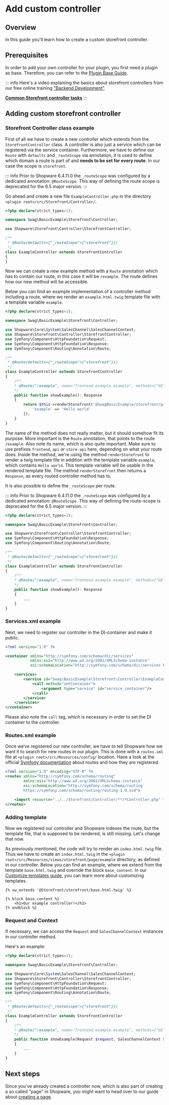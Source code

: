 # Add custom controller

## Overview

In this guide you'll learn how to create a custom storefront controller.

## Prerequisites

In order to add your own controller for your plugin, you first need a plugin as base. Therefore, you can refer to the [Plugin Base Guide](../plugin-base-guide).

<!-- markdown-link-check-disable-next-line -->
::: info
Here's a video explaining the basics about storefront controllers from our free online training ["Backend Development"](https://academy.shopware.com/courses/shopware-6-backend-development-with-jisse-reitsma).

**[Common Storefront controller tasks](https://www.youtube.com/watch?v=5eXXNh4cQG0)**
:::

## Adding custom storefront controller

### Storefront Controller class example

First of all we have to create a new controller which extends from the `StorefrontController` class. A controller is also just a service which can be registered via the service container. Furthermore, we have to define our `Route` with `defaults` and `_routeScope` via annotation, it is used to define which domain a route is part of and **needs to be set for every route**. In our case the scope is `storefront`.

::: info
Prior to Shopware 6.4.11.0 the `_routeScope` was configured by a dedicated annotation: `@RouteScope`. This way of defining the route scope is deprecated for the 6.5 major version.
:::

Go ahead and create a new file `ExampleController.php` in the directory `<plugin root>/src/Storefront/Controller/`.

<CodeBlock title="<plugin root>/src/Storefront/Controller/ExampleController.php">

```php
<?php declare(strict_types=1);

namespace Swag\BasicExample\Storefront\Controller;

use Shopware\Storefront\Controller\StorefrontController;

/**
 * @Route(defaults={"_routeScope"={"storefront"}})
 */
class ExampleController extends StorefrontController
{
}
```

</CodeBlock>

Now we can create a new example method with a `Route` annotation which has to contain our route, in this case it will be `/example`. The route defines how our new method will be accessible.

Below you can find an example implementation of a controller method including a route, where we render an `example.html.twig` template file with a template variable `example`.

<CodeBlock title="<plugin root>/src/Storefront/Controller/ExampleController.php">

```php
<?php declare(strict_types=1);

namespace Swag\BasicExample\Storefront\Controller;

use Shopware\Core\System\SalesChannel\SalesChannelContext;
use Shopware\Storefront\Controller\StorefrontController;
use Symfony\Component\HttpFoundation\Request;
use Symfony\Component\HttpFoundation\Response;
use Symfony\Component\Routing\Annotation\Route;

/**
 * @Route(defaults={"_routeScope"={"storefront"}})
 */
class ExampleController extends StorefrontController
{
    /**
    * @Route("/example", name="frontend.example.example", methods={"GET"})
    */
    public function showExample(): Response
    {
        return $this->renderStorefront('@SwagBasicExample/storefront/page/example.html.twig', [
            'example' => 'Hello world'
        ]);
    }
}
```

</CodeBlock>

The name of the method does not really matter, but it should somehow fit its purpose. More important is the `Route` annotation, that points to the route `/example`. Also note its name, which is also quite important. Make sure to use prefixes `frontend`, `api` or `store-api` here, depending on what your route does. Inside the method, we're using the method `renderStorefront` to render a twig template file in addition with the template variable `example`, which contains `Hello world`. This template variable will be usable in the rendered template file. The method `renderStorefront` then returns a `Response`, as every routed controller method has to.

It is also possible to define the `_routeScope` per route.

::: info
Prior to Shopware 6.4.11.0 the `_routeScope` was configured by a dedicated annotation: `@RouteScope`. This way of defining the route-scope is deprecated for the 6.5 major version.
:::

<CodeBlock title="<plugin root>/src/Storefront/Controller/ExampleController.php">

```php
<?php declare(strict_types=1);

namespace Swag\BasicExample\Storefront\Controller;

use Shopware\Storefront\Controller\StorefrontController;
use Symfony\Component\HttpFoundation\Response;
use Symfony\Component\Routing\Annotation\Route;

/**
 * @Route(defaults={"_routeScope"={"storefront"}})
 */
class ExampleController extends StorefrontController
{
    /**
    * @Route("/example", name="frontend.example.example", methods={"GET"}, defaults={"_routeScope"={"storefront"}})
    */
    public function showExample(): Response
    {
        ...
    }
}
```

</CodeBlock>

### Services.xml example

Next, we need to register our controller in the DI-container and make it public.

<CodeBlock title="<plugin root>/src/Resources/config/services.xml">

```xml
<?xml version="1.0" ?>

<container xmlns="http://symfony.com/schema/dic/services" 
           xmlns:xsi="http://www.w3.org/2001/XMLSchema-instance"
           xsi:schemaLocation="http://symfony.com/schema/dic/services http://symfony.com/schema/dic/services/services-1.0.xsd">

    <services>
        <service id="Swag\BasicExample\Storefront\Controller\ExampleController" public="true">
            <call method="setContainer">
                <argument type="service" id="service_container"/>
            </call>
        </service>
    </services>
</container>
```

</CodeBlock>

Please also note the `call` tag, which is necessary in order to set the DI container to the controller.

### Routes.xml example

Once we‘ve registered our new controller, we have to tell Shopware how we want it to search for new routes in our plugin. This is done with a `routes.xml` file at `<plugin root>/src/Resources/config/` location. Have a look at the official [Symfony documentation](https://symfony.com/doc/current/routing.html) about routes and how they are registered.

<CodeBlock title="<plugin root>/src/Resources/config/routes.xml">

```xml
<?xml version="1.0" encoding="UTF-8" ?>
<routes xmlns="http://symfony.com/schema/routing"
        xmlns:xsi="http://www.w3.org/2001/XMLSchema-instance"
        xsi:schemaLocation="http://symfony.com/schema/routing
        https://symfony.com/schema/routing/routing-1.0.xsd">

    <import resource="../../Storefront/Controller/**/*Controller.php" type="annotation" />
</routes>
```

</CodeBlock>

### Adding template

Now we registered our controller and Shopware indexes the route, but the template file, that is supposed to be rendered, is still missing. Let's change that now.

As previously mentioned, the code will try to render an `index.html.twig` file. Thus we have to create an `index.html.twig` in the `<plugin root>/src/Resources/views/storefront/page/example` directory, as defined in our controller. Below you can find an example, where we extend from the template `base.html.twig` and override the block `base_content`. In our [Customize templates guide](customize-templates), you can learn more about customizing templates.

<CodeBlock title="<plugin root>/src/Resources/views/storefront/page/example.html.twig">


```text
{% sw_extends '@Storefront/storefront/base.html.twig' %}

{% block base_content %}
    <h1>Our example controller!</h1>
{% endblock %}
```


</CodeBlock>

### Request and Context

If necessary, we can access the `Request` and `SalesChannelContext` instances in our controller method.

Here's an example:

<CodeBlock title="<plugin root>/src/Storefront/Controller/ExampleController.php">

```php
<?php declare(strict_types=1);

namespace Swag\BasicExample\Storefront\Controller;

use Shopware\Core\System\SalesChannel\SalesChannelContext;
use Shopware\Storefront\Controller\StorefrontController;
use Symfony\Component\HttpFoundation\Request;
use Symfony\Component\HttpFoundation\Response;
use Symfony\Component\Routing\Annotation\Route;

/**
 * @Route(defaults={"_routeScope"={"storefront"}})
 */
class ExampleController extends StorefrontController
{
    /**
    * @Route("/example", name="frontend.example.example", methods={"GET"})
    */
    public function showExample(Request $request, SalesChannelContext $context): Response
    {
        ...
    }
}
```

</CodeBlock>

## Next steps

Since you've already created a controller now, which is also part of creating a so called "page" in Shopware, you might want to head over to our guide about [creating a page](add-custom-page).

